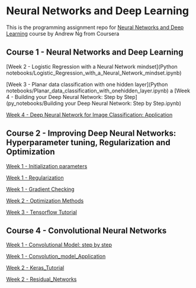# Neural Networks and Deep Learning

This is the programming assignment repo for [Neural Networks and Deep Learning](https://www.coursera.org/learn/neural-networks-deep-learning) course by Andrew Ng from Coursera

## Course 1 - Neural Networks and Deep Learning
[Week 2 - Logistic Regression with a Neural Network mindset](Python notebooks/Logistic_Regression_with_a_Neural_Network_mindset.ipynb)

[Week 3 - Planar data classification with one hidden layer](Python notebooks/Planar_data_classification_with_onehidden_layer.ipynb)
a
[Week 4 - Building your Deep Neural Network: Step by Step](py_notebooks/Building your Deep Neural Network: Step by Step.ipynb)

[Week 4 - Deep Neural Network for Image Classification: Application](Deep+Neural+Network+-+Application.ipynb)


## Course 2 - Improving Deep Neural Networks: Hyperparameter tuning, Regularization and Optimization
[Week 1 - Initialization parameters](Initialization.ipynb)

[Week 1 - Regularization](Regularization_v2a.ipynb)

[Week 1 - Gradient Checking](Gradient+Checking+v1.ipynb)

[Week 2 - Optimization Methods](Optimization_methods_v1b.ipynb)

[Week 3 - Tensorflow Tutorial](TensorFlow_Tutorial_v3b.ipynb)

## Course 4 - Convolutional Neural Networks
[Week 1 - Convolutional Model: step by step](Convolution_model_Step_by_Step_v2a.ipynb)

[Week 1 - Convolution_model_Application](Convolution_model_Application_v1a.ipynb)

[Week 2 - Keras_Tutorial](Keras_Tutorial_v2a.ipynb)

[Week 2 - Residual_Networks](Residual_Networks_v2a.ipynb)

